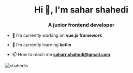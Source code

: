 <h1 align="center">Hi 👋, I'm sahar shahedi</h1>
<h3 align="center">A junior frontend developer</h3>

- 🔭 I’m currently working on **vue.js framework**

- 🌱 I’m currently learning **kotlin**

- 📫 How to reach me **saharr.shahedi@gmail.com**


<p><img align="center" src="https://github-readme-stats.vercel.app/api/top-langs?username=shahedis&show_icons=true&locale=en&layout=compact" alt="shahedis" /></p>
